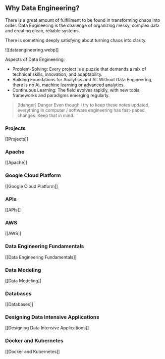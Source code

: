 ## Why Data Engineering?
There is a great amount of fulfillment to be found in transforming chaos into order. Data Engineering is the challenge of organizing messy, complex data and creating clean, reliable systems. 

There is something deeply satisfying about turning chaos into clarity.

![[dataengineering.webp]]

Aspects of Data Engineering:
- Problem-Solving: Every project is a puzzle that demands a mix of technical skills, innovation, and adaptability.
- Building Foundations for Analytics and AI: Without Data Engineering, there is no AI, machine learning or advanced analytics. 
- Continuous Learning: The field evolves rapidly, with new tools, frameworks and paradigms emerging regularly. 

> [!danger] Danger
> Even though I try to keep these notes updated, everything in computer / software engineering has fast-paced changes. Keep that in mind. 


### Projects
[[Projects]]

### Apache
[[Apache]]

### Google Cloud Platform
[[Google Cloud Platform]]

### APIs
[[APIs]]

### AWS
[[AWS]]
### Data Engineering Fundamentals
[[Data Engineering Fundamentals]]


### Data Modeling
[[Data Modeling]]


### Databases
[[Databases]]

### Designing Data Intensive Applications
[[Designing Data Intensive Applications]]

### Docker and Kubernetes
[[Docker and Kubernetes]]






